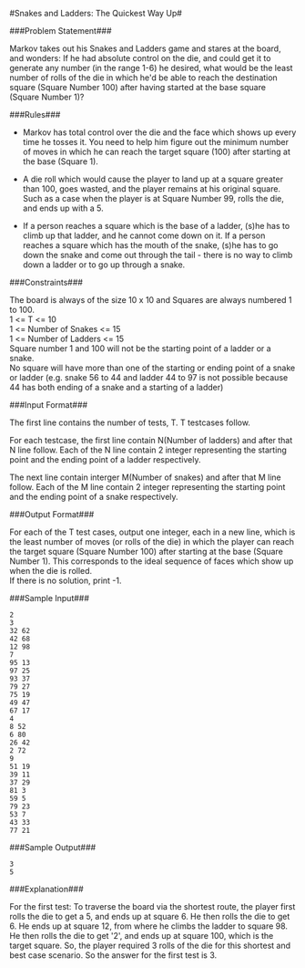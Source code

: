 #Snakes and Ladders: The Quickest Way Up#

###Problem Statement###

Markov takes out his Snakes and Ladders game and stares at the board, and wonders: If he had absolute control on the die, and could get it to generate any number (in the range 1-6) he desired, what would be the least number of rolls of the die in which he'd be able to reach the destination square (Square Number 100) after having started at the base square (Square Number 1)?

###Rules###

*    Markov has total control over the die and the face which shows up every time he tosses it. You need to help him figure out the minimum number of moves in which he can reach the target square (100) after starting at the base (Square 1).

*    A die roll which would cause the player to land up at a square greater than 100, goes wasted, and the player remains at his original square. Such as a case when the player is at Square Number 99, rolls the die, and ends up with a 5.

*   If a person reaches a square which is the base of a ladder, (s)he has to climb up that ladder, and he cannot come down on it. If a person reaches a square which has the mouth of the snake, (s)he has to go down the snake and come out through the tail - there is no way to climb down a ladder or to go up through a snake.

###Constraints###

The board is always of the size 10 x 10 and Squares are always numbered 1 to 100.  
1 <= T <= 10  
1 <= Number of Snakes <= 15  
1 <= Number of Ladders <= 15  
Square number 1 and 100 will not be the starting point of a ladder or a snake.  
No square will have more than one of the starting or ending point of a snake or ladder (e.g. snake 56 to 44 and ladder 44 to 97 is not possible because 44 has both ending of a snake and a starting of a ladder)  

###Input Format###

The first line contains the number of tests, T. T testcases follow.  

For each testcase, the first line contain N(Number of ladders) and after that N line follow. Each of the N line contain 2 integer representing the starting point and the ending point of a ladder respectively.  

The next line contain interger M(Number of snakes) and after that M line follow. Each of the M line contain 2 integer representing the starting point and the ending point of a snake respectively.  

###Output Format###

For each of the T test cases, output one integer, each in a new line, which is the least number of moves (or rolls of the die) in which the player can reach the target square (Square Number 100) after starting at the base (Square Number 1). This corresponds to the ideal sequence of faces which show up when the die is rolled.  
If there is no solution, print -1.  

###Sample Input###
```
2
3
32 62
42 68
12 98
7
95 13
97 25
93 37
79 27
75 19
49 47
67 17
4
8 52
6 80
26 42
2 72
9
51 19
39 11
37 29
81 3
59 5
79 23
53 7
43 33
77 21 
```
###Sample Output###
```
3
5
```
###Explanation###

For the first test: To traverse the board via the shortest route, the player first rolls the die to get a 5, and ends up at square 6. He then rolls the die to get 6. He ends up at square 12, from where he climbs the ladder to square 98. He then rolls the die to get '2', and ends up at square 100, which is the target square. So, the player required 3 rolls of the die for this shortest and best case scenario. So the answer for the first test is 3.
